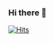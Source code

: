 ### Hi there 👋

[![Hits](https://hits.seeyoufarm.com/api/count/incr/badge.svg?url=https%3A%2F%2Fgithub.com%2Fyb8350&count_bg=%23AFBFFF&title_bg=%23787878&icon=&icon_color=%23E7E7E7&title=hits&edge_flat=false)](https://hits.seeyoufarm.com)
